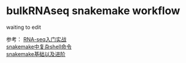 bulkRNAseq snakemake workflow
================

waiting to edit

参考：
[RNA-seq入门实战](https://cloud.tencent.com/developer/article/2032040?areaSource=&traceId=)  
[snakemake中复杂shell命令](https://carpentries.org/community-lessons/)  
[snakemake基础以及进阶](https://felicia-yjzhang.gitbooks.io/bioinfo-training/content/snakemakeshi-yong.html)
